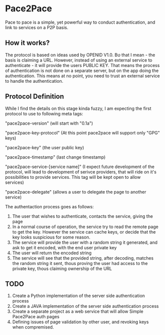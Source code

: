 # Pace2Pace
Pace to pace is a simple, yet powerful way to conduct authentication, and link to services on a P2P basis.

## How it works?
The protocol is based on ideas used by OPENID V1.0. Bט that I mean - the basis is claiming a URL. However, instead of using an external service to authenticate - it will provide the users PUBLIC KEY. That means the process of authentication is not done on a separate server, but on the app doing the authentication. This means at no point, you need to trust an external service to handle the authentication.

## Protocol Definition
While I find the details on this stage kinda fuzzy, I am expecting the first protocol to use to following meta tags:

"pace2pace-version" (will start with "0.1a")

"pace2pace-key-protocol" (At this point pace2pace will support only "GPG" keys)

"pace2pace-key" (the user public key)

"pace2pace-timestamp" (last change timestamp)

"pace2pace-service-[service name]" (I expect future development of the protocol, will lead to development of serivce providers, that will ride on it's possibilities to provide services. This tag will be kept open to allow services)

"pace2pace-delegate" (allows a user to delegate the page to another service)

The authentaction process goes as follows:
1. The user that wishes to authenticate, contacts the service, giving the page
2. In a normal course of operation, the service try to read the remote page to get the key. However the service can cache keys, or decide that the key looks suspicious for some reason.
3. The service will provide the user with a random string it generated, and ask to get it encoded, with the end user private key
4. The user will return the encoded string
5. The service will see that the provided string, after decoding, matches the random string it sent, thous proving the user had access to the private key, thous claiming ownership of the URL

## TODO
1. Create a Python implementation of the server side authentication process
2. Create a JAVA implementation of the server side authentication process
3. Create a separate project as a web service that will allow Simple Pace2Pace auth pages
4. Defining issues of page validation by other user, and revoking keys when compremised. 
